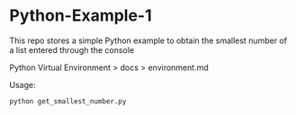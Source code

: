 # Python-Example-1
This repo stores a simple Python example to obtain the smallest number of a list entered through the console

Python Virtual Environment > docs > environment.md

Usage:
```
python get_smallest_number.py
```
